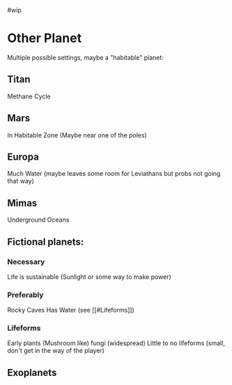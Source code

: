#wip
# Other Planet
Multiple possible settings, maybe a "habitable" planet:

## Titan
Methane Cycle

## Mars
In Habitable Zone (Maybe near one of the poles)

## Europa
Much Water (maybe leaves some room for Leviathans but probs not going that way)

## Mimas
Underground Oceans

## Fictional planets:
### Necessary
Life is sustainable (Sunlight or some way to make power)
### Preferably
Rocky
Caves
Has Water (see [[#Lifeforms]])
### Lifeforms
Early plants (Mushroom like)
fungi (widespread)
Little to no lifeforms (small, don't get in the way of the player)

## Exoplanets
